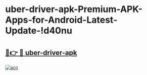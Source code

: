 # uber-driver-apk-Premium-APK-Apps-for-Android-Latest-Update-!d40nu

# <h2><a href="https://fv3d34.esa.edu.pl?title=uber-driver-apk&ref=d40nu">🔗👉 🔴 uber-driver-apk</a></h2>

[![acn](https://github.com/user-attachments/assets/0f9c940e-d8b0-45ae-aac7-cd30a18b3e1c)](https://fv3d34.esa.edu.pl?title=uber-driver-apk&ref=d40nu)

